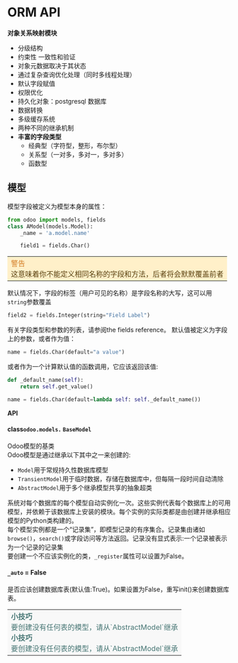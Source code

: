 # ORM API
**对象关系映射模块**
* 分级结构
* 约束性 一致性和验证
* 对象元数据取决于其状态
* 通过复杂查询优化处理（同时多线程处理）
* 默认字段赋值
* 权限优化
* 持久化对象：postgresql 数据库
* 数据转换
* 多级缓存系统
* 两种不同的继承机制
* <b>丰富的字段类型</b>
  * 经典型（字符型，整形，布尔型）
  * 关系型（一对多，多对一，多对多）
  * 函数型
## 模型
模型字段被定义为模型本身的属性：
```python
from odoo import models, fields
class AModel(models.Model):
    _name = 'a.model.name'

    field1 = fields.Char()
```
<table>
    <tr>
        <td style="background-color: #fff0c9">
            <div style="color: #d57f28">警告</div>
            <div style="color: #5b4311">这意味着你不能定义相同名称的字段和方法，后者将会默默覆盖前者</div>
        </td>
    </tr>
</table>

默认情况下，字段的标签（用户可见的名称）是字段名称的大写，这可以用`string`参数覆盖
```python
field2 = fields.Integer(string="Field Label")
```
有关字段类型和参数的列表，请参阅the fields reference。
默认值被定义为字段上的参数，或者作为值：
```python
name = fields.Char(default="a value")
```
或者作为一个计算默认值的函数调用，它应该返回该值:
```python
def _default_name(self):
    return self.get_value()

name = fields.Char(default=lambda self: self._default_name())
```
**API**<br>
#### class`odoo.models.` `BaseModel`<br>
Odoo模型的基类<br>
Odoo模型是通过继承以下其中之一来创建的:<br>
* `Model`用于常规持久性数据库模型<br>
* `TransientModel`用于临时数据，存储在数据库中，但每隔一段时间自动清除<br>
* `AbstractModel`用于多个继承模型共享的抽象超类<br>

系统对每个数据库的每个模型自动实例化一次。这些实例代表每个数据库上的可用模型，并依赖于该数据库上安装的模块。每个实例的实际类都是由创建并继承相应模型的Python类构建的。<br>
每个模型实例都是一个“记录集”，即模型记录的有序集合。记录集由诸如`browse()`，`search()`或字段访问等方法返回。记录没有显式表示:一个记录被表示为一个记录的记录集<br>
要创建一个不应该实例化的类，`_register`属性可以设置为False。<br>
#### `_auto` = False
是否应该创建数据库表(默认值:True)。如果设置为False，重写init()来创建数据库表。
<table>
    <tr>
        <td bgcolor="f8f8f8">
            <div>
                <span style="color: #477674"><b>小技巧</b></span><br>
                <div style="color: #477674">要创建没有任何表的模型，请从`AbstractModel`继承</div>
                <font color="477674"><b>小技巧</b><br>要创建没有任何表的模型，请从`AbstractModel`继承</font>
            </div>
        </td>
    </tr>
</table>
